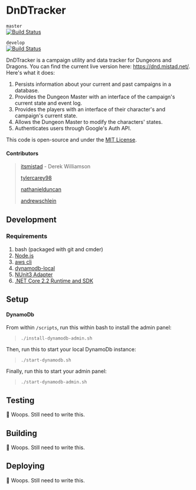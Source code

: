 DnDTracker
=====

`master`    
[![Build Status](https://travis-ci.org/itsmistad/DnDTracker.svg?branch=master)](https://travis-ci.org/itsmistad/DnDTracker) 

`develop`   
[![Build Status](https://travis-ci.org/itsmistad/DnDTracker.svg?branch=develop)](https://travis-ci.org/itsmistad/DnDTracker)

DnDTracker is a campaign utility and data tracker for Dungeons and Dragons. You can find the current live version here: https://dnd.mistad.net/. Here's what it does:

1. Persists information about your current and past campaigns in a database.
2. Provides the Dungeon Master with an interface of the campaign's current state and event log.
3. Provides the players with an interface of their character's and campaign's current state.
4. Allows the Dungeon Master to modify the characters' states.
5. Authenticates users through Google's Auth API.

This code is open-source and under the [MIT License](https://opensource.org/licenses/MIT).

#### Contributors
> [itsmistad](https://github.com/itsmistad/) - Derek Williamson
> 
> [tylercarey98](https://github.com/TylerCarey98)
>
> [nathanielduncan](https://github.com/nathanielduncan)
>
> [andrewschlein](https://github.com/AndrewSchlein)

## Development
### Requirements

1. bash (packaged with git and cmder)
2. [Node.js](https://nodejs.org/en/download/)
3. [aws cli](https://aws.amazon.com/cli/)
4. [dynamodb-local](https://s3-us-west-2.amazonaws.com/dynamodb-local/dynamodb_local_latest.zip)
5. [NUnit3 Adapter](https://marketplace.visualstudio.com/items?itemName=NUnitDevelopers.NUnit3TestAdapter)
6. [.NET Core 2.2 Runtime and SDK](https://dotnet.microsoft.com/download)

## Setup

#### DynamoDb

From within `/scripts`, run this within bash to install the admin panel:
> `./install-dynamodb-admin.sh`

Then, run this to start your local DynamoDb instance:
> `./start-dynamodb.sh`

Finally, run this to start your admin panel:
> `./start-dynamodb-admin.sh`

## Testing

🤯 Woops. Still need to write this.

## Building

🤯 Woops. Still need to write this.

## Deploying

🤯 Woops. Still need to write this.